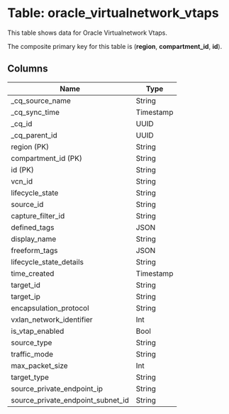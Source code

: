 # Table: oracle_virtualnetwork_vtaps

This table shows data for Oracle Virtualnetwork Vtaps.

The composite primary key for this table is (**region**, **compartment_id**, **id**).

## Columns

| Name          | Type          |
| ------------- | ------------- |
|_cq_source_name|String|
|_cq_sync_time|Timestamp|
|_cq_id|UUID|
|_cq_parent_id|UUID|
|region (PK)|String|
|compartment_id (PK)|String|
|id (PK)|String|
|vcn_id|String|
|lifecycle_state|String|
|source_id|String|
|capture_filter_id|String|
|defined_tags|JSON|
|display_name|String|
|freeform_tags|JSON|
|lifecycle_state_details|String|
|time_created|Timestamp|
|target_id|String|
|target_ip|String|
|encapsulation_protocol|String|
|vxlan_network_identifier|Int|
|is_vtap_enabled|Bool|
|source_type|String|
|traffic_mode|String|
|max_packet_size|Int|
|target_type|String|
|source_private_endpoint_ip|String|
|source_private_endpoint_subnet_id|String|